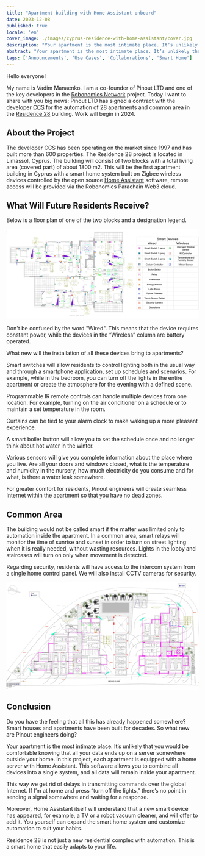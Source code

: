 ```yaml
---
title: "Apartment building with Home Assistant onboard"
date: 2023-12-08
published: true
locale: 'en'
cover_image: ./images/cyprus-residence-with-home-assistant/cover.jpg
description: "Your apartment is the most intimate place. It’s unlikely that you would be comfortable knowing that all your data ends up on a server somewhere outside your home. In this project, each apartment is equipped with a home server with Home Assistant."
abstract: "Your apartment is the most intimate place. It’s unlikely that you would be comfortable knowing that all your data ends up on a server somewhere outside your home. In this project, each apartment is equipped with a home server with Home Assistant."
tags: ['Announcements', 'Use Cases', 'Collaborations', 'Smart Home']
---
```


Hello everyone!

My name is Vadim Manaenko. I am a co-founder of Pinout LTD and one of the key developers in the [Robonomics Network](https://robonomics.network/) project. Today I want to share with you big news: Pinout LTD has signed a contract with the developer [CCS](https://www.stylianidesgroup.com/) for the automation of 28 apartments and common area in the [Residence 28](https://www.stylianidesgroup.com/property/residence-28) building. Work will begin in 2024.

## About the Project

The developer CCS has been operating on the market since 1997 and has built more than 600 properties. The Residence 28 project is located in Limassol, Cyprus. The building will consist of two blocks with a total living area (covered part) of about 1800 m2. This will be the first apartment building in Cyprus with a smart home system built on Zigbee wireless devices controlled by the open source [Home Assistant](https://www.home-assistant.io/) software, remote access will be provided via the Robonomics Parachain Web3 cloud.

## What Will Future Residents Receive?

Below is a floor plan of one of the two blocks and a designation legend.

![Smart home floor plan](./images/cyprus-residence-with-home-assistant/smart-home-floor-plan-cyprus-residence.jpg)

Don't be confused by the word "Wired". This means that the device requires constant power, while the devices in the “Wireless” column are battery operated.

What new will the installation of all these devices bring to apartments?

Smart switches will allow residents to control lighting both in the usual way and through a smartphone application, set up schedules and scenarios. For example, while in the bedroom, you can turn off the lights in the entire apartment or create the atmosphere for the evening with a defined scene.

Programmable IR remote controls can handle multiple devices from one location. For example, turning on the air conditioner on a schedule or to maintain a set temperature in the room.

Curtains can be tied to your alarm clock to make waking up a more pleasant experience.

A smart boiler button will allow you to set the schedule once and no longer think about hot water in the winter.

Various sensors will give you complete information about the place where you live. Are all your doors and windows closed, what is the temperature and humidity in the nursery, how much electricity do you consume and for what, is there a water leak somewhere.

For greater comfort for residents, Pinout engineers will create seamless Internet within the apartment so that you have no dead zones.

## Common Area

The building would not be called smart if the matter was limited only to automation inside the apartment. In a common area, smart relays will monitor the time of sunrise and sunset in order to turn on street lighting when it is really needed, without wasting resources. Lights in the lobby and staircases will turn on only when movement is detected.

Regarding security, residents will have access to the intercom system from a single home control panel. We will also install CCTV cameras for security.

![Smart home lobby plan](./images/cyprus-residence-with-home-assistant/smart-home-lobby-plan-cyprus-residence.jpg)

## Conclusion

Do you have the feeling that all this has already happened somewhere? Smart houses and apartments have been built for decades. So what new are Pinout engineers doing?

Your apartment is the most intimate place. It’s unlikely that you would be comfortable knowing that all your data ends up on a server somewhere outside your home. In this project, each apartment is equipped with a home server with Home Assistant. This software allows you to combine all devices into a single system, and all data will remain inside your apartment.

This way we get rid of delays in transmitting commands over the global Internet. If I’m at home and press “turn off the lights,” there’s no point in sending a signal somewhere and waiting for a response.

Moreover, Home Assistant itself will understand that a new smart device has appeared, for example, a TV or a robot vacuum cleaner, and will offer to add it. You yourself can expand the smart home system and customize automation to suit your habits.

Residence 28 is not just a new residential complex with automation. This is a smart home that easily adapts to your life.
